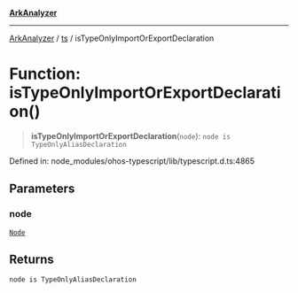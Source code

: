 [**ArkAnalyzer**](../../../../README.md)

***

[ArkAnalyzer](../../../../globals.md) / [ts](../README.md) / isTypeOnlyImportOrExportDeclaration

# Function: isTypeOnlyImportOrExportDeclaration()

> **isTypeOnlyImportOrExportDeclaration**(`node`): `node is TypeOnlyAliasDeclaration`

Defined in: node\_modules/ohos-typescript/lib/typescript.d.ts:4865

## Parameters

### node

[`Node`](../interfaces/Node.md)

## Returns

`node is TypeOnlyAliasDeclaration`
